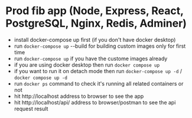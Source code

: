 # Prod fib app (Node, Express, React, PostgreSQL, Nginx, Redis, Adminer)

- install docker-compose up first (if you don't have docker desktop)
- run ``docker-compose up`` --build for building custom images only for first time
- run ``docker-compose up`` if you have the custome images already
- if you are using docker desktop then run ``docker compose up``
- if you want to run it on detach mode then run ``docker-compose up -d`` / ``docker compose up -d``
- run ``docker ps`` command to check it's running all related containers or not
- hit http://localhost address to browser to see the app
- hit http://localhost/api/ address to browser/postman to see the api request result

